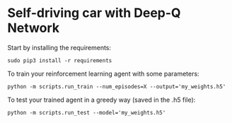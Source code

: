 # Self-driving car with Deep-Q Network

Start by installing the requirements:
```
sudo pip3 install -r requirements
```
To train your reinforcement learning agent with some parameters:
```
python -m scripts.run_train --num_episodes=X --output='my_weights.h5'
```

To test your trained agent in a greedy way (saved in the .h5 file):
```
python -m scripts.run_test --model='my_weights.h5'
```